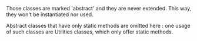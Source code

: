 Those classes are marked 'abstract' and they are never extended. This way, they won't be instantiated nor used. 

Abstract classes that have only static methods are omitted here : one usage of such classes are Utilities classes, which only offer static methods. 

<?php

// Never extended class : this is useless
abstract class foo {}

// Extended class
abstract class bar {
    public function barbar() {}
}

class bar2 extends bar {}

// Utility class : omitted here
abstract class bar {
    public static function barbar() {}
}

?>

